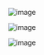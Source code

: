 ![image](https://github.com/user-attachments/assets/7643d323-7a1a-42d4-b2a5-f922aec83399)

![image](https://github.com/user-attachments/assets/2332ad45-a9dd-423a-9e20-71409c5649bc)

![image](https://github.com/user-attachments/assets/57733077-cfb3-4dc0-a72d-1115aecc8615)
